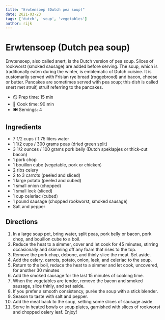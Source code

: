 ```yaml
---
title: "Erwtensoep (Dutch pea soup)"
date: 2021-03-23
tags: ['dutch', 'soup', 'vegetables']
author: rijk
---
```


# Erwtensoep (Dutch pea soup)

Erwtensoep, also called snert, is the Dutch version of pea soup.
Slices of rookworst (smoked sausage) are added before serving. The soup, which is traditionally eaten during the winter, is emblematic of Dutch cuisine.
It is customarily served with Frisian rye bread (roggebrood) and bacon, cheese or butter.
Pancakes are sometimes served with pea soup; this dish is called snert met struif, struif referring to the pancakes.

- ⏲️ Prep time: 15 min
- 🍳 Cook time: 90 min
- 🍽️ Servings: 4

## Ingredients

- 7 1/2 cups / 1.75 liters water
- 1 1/2 cups / 300 grams peas (dried green split)
- 3 1/2 ounces / 100 grams pork belly (Dutch speklapjes or thick-cut bacon)
- 1 pork chop
- 1 bouillon cube (vegetable, pork or chicken)
- 2 ribs celery
- 2 to 3 carrots (peeled and sliced)
- 1 large potato (peeled and cubed)
- 1 small onion (chopped)
- 1 small leek (sliced)
- 1 cup celeriac (cubed)
- 1 pound sausage (chopped rookworst, smoked sausage)
- Salt and pepper

## Directions

1. In a large soup pot, bring water, split peas, pork belly or bacon, pork chop, and bouillon cube to a boil.
2. Reduce the heat to a simmer, cover and let cook for 45 minutes, stirring occasionally and skimming off any foam that rises to the top.
3. Remove the pork chop, debone, and thinly slice the meat. Set aside.
4. Add the celery, carrots, potato, onion, leek, and celeriac to the soup.
5. Return to the boil, reduce the heat to a simmer and let cook, uncovered, for another 30 minutes
6. Add the smoked sausage for the last 15 minutes of cooking time.
7. When the vegetables are tender, remove the bacon and smoked sausage, slice thinly, and set aside.
8. If you prefer a smooth consistency, purée the soup with a stick blender.
9. Season to taste with salt and pepper.
10. Add the meat back to the soup, setting some slices of sausage aside.
11. Serve in heated bowls or soup plates, garnished with slices of rookworst and chopped celery leaf. Enjoy!

